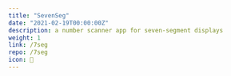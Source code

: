 ```yaml
---
title: "SevenSeg"
date: "2021-02-19T00:00:00Z"
description: a number scanner app for seven-segment displays
weight: 1
link: /7seg
repo: /7seg
icon: 📱
---
```

